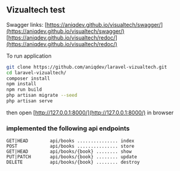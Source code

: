 ## Vizualtech test

Swagger links:
[https://aniqdev.github.io/visualtech/swagger/](https://aniqdev.github.io/visualtech/swagger/)
[https://aniqdev.github.io/visualtech/redoc/](https://aniqdev.github.io/visualtech/redoc/)

To run application
```sh
git clone https://github.com/aniqdev/laravel-vizualtech.git
cd laravel-vizualtech/
composer install
npm install
npm run build
php artisan migrate --seed
php artisan serve
```
then open [http://127.0.0.1:8000/](http://127.0.0.1:8000/) in browser

### implemented the following api endpoints

```
GET|HEAD        api/books ............... index
POST            api/books ............... store
GET|HEAD        api/books/{book} ........ show
PUT|PATCH       api/books/{book} ........ update
DELETE          api/books/{book} ........ destroy
```